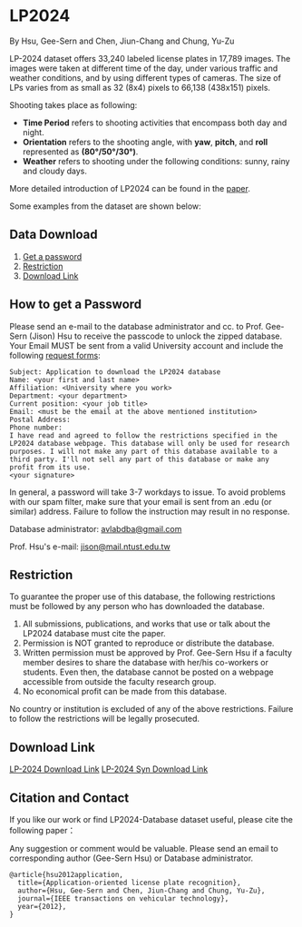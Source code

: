 # LP2024
By Hsu, Gee-Sern and Chen, Jiun-Chang and Chung, Yu-Zu

LP-2024 dataset offers 33,240 labeled license plates in 17,789 images. The images were taken at different time of the day, under various traffic and weather conditions, and by using different types of cameras. The size of LPs varies from as small as 32 (8x4) pixels to 66,138 (438x151) pixels.

Shooting takes place as following:
- **Time Period** refers to shooting activities that encompass both day and night.
- **Orientation** refers to the shooting angle, with **yaw**, **pitch**, and **roll** represented as **(80°/50°/30°)**.
- **Weather** refers to shooting under the following conditions: sunny, rainy and cloudy days. 

More detailed introduction of LP2024 can be found in the [paper]().

Some examples from the dataset are shown below:



Data Download 
--
 1. [Get a password](#how-to-get-a-password)
 2. [Restriction](#restriction)
 3. [Download Link](#download-link)
 
How to get a Password
-
Please send an e-mail to the database administrator and cc. to Prof. Gee-Sern (Jison) Hsu to receive the passcode to unlock the zipped database. Your Email MUST be sent from a valid University account and include the following [request forms](./RequestForms.txt):

```
Subject: Application to download the LP2024 database
Name: <your first and last name>
Affiliation: <University where you work>
Department: <your department>
Current position: <your job title>
Email: <must be the email at the above mentioned institution>
Postal Address:
Phone number:
I have read and agreed to follow the restrictions specified in the LP2024 database webpage. This database will only be used for research purposes. I will not make any part of this database available to a third party. I'll not sell any part of this database or make any profit from its use.
<your signature>
```
In general, a password will take 3-7 workdays to issue. To avoid problems with our spam filter, make sure that your email is sent from an .edu (or similar) address. Failure to follow the instruction may result in no response. 

Database administrator: avlabdba@gmail.com

Prof. Hsu's e-mail: jison@mail.ntust.edu.tw

Restriction
-
To guarantee the proper use of this database, the following restrictions must be followed by any person who has downloaded the database.
 1. All submissions, publications, and works that use or talk about the LP2024 database must cite the paper. 
 2. Permission is NOT granted to reproduce or distribute the database. 
 3. Written permission must be approved by Prof. Gee-Sern Hsu if a faculty member desires to share the database with her/his co-workers or students. Even then, the database cannot be posted on a webpage accessible from outside the faculty research group. 
 4. No economical profit can be made from this database. 
 
No country or institution is excluded of any of the above restrictions. Failure to follow the restrictions will be legally prosecuted.

Download Link
-
[LP-2024 Download Link](https://drive.google.com/file/d/1s9mDic1B7VYrhXKLDjam_a7lXdTPEHK1/view?usp=drive_link)
[LP-2024 Syn Download Link](https://drive.google.com/file/d/1vhWqmYkz1Bunh5isd3DyW3NQreGRBXVv/view?usp=drive_link)

Citation and Contact
--
If you like our work or find LP2024-Database dataset useful, please cite the following paper：

Any suggestion or comment would be valuable. Please send an email to corresponding author (Gee-Sern Hsu) or Database administrator.
```
@article{hsu2012application,
  title={Application-oriented license plate recognition},
  author={Hsu, Gee-Sern and Chen, Jiun-Chang and Chung, Yu-Zu},
  journal={IEEE transactions on vehicular technology},
  year={2012},
}
```
